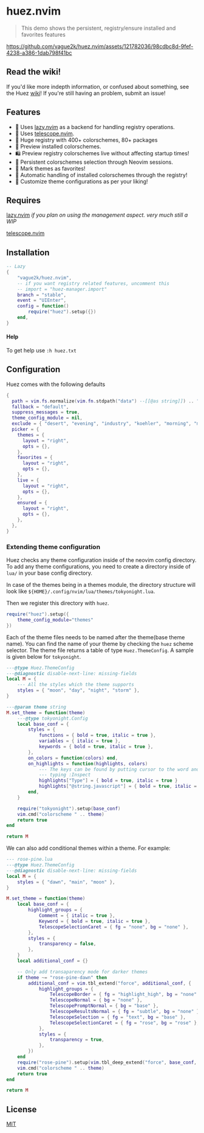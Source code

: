 # huez.nvim

> This demo shows the persistent, registry/ensure installed and favorites features

https://github.com/vague2k/huez.nvim/assets/121782036/98cdbc8d-9fef-4238-a386-1dab798f41bc

## Read the wiki!

If you'd like more indepth information, or confused about something, see the Huez [wiki](https://github.com/vague2k/huez.nvim/wiki)! If you're still having an problem, submit an issue!

## Features

- 🥱 Uses [lazy.nvim](https://github.com/folke/lazy.nvim) as a backend for handling registry operations.
- 🔭 Uses [telescope.nvim](https://github.com/nvim-telescope/telescope.nvim).
- 💯 Huge registry with 400+ colorschemes, 80+ packages
- 🌄 Preview installed colorschemes.
- 🛍️ Preview registry colorschemes live without affecting startup times!
- 💾 Persistent colorschemes selection through Neovim sessions.
- 🌟 Mark themes as favorites!
- 🔌 Automatic handling of installed colorschemes through the registry!
- 🔗 Customize theme configurations as per your liking!

## Requires

[lazy.nvim](https://github.com/folke/lazy.nvim) _if you plan on using the management aspect. very much still a WIP_

[telescope.nvim](https://github.com/nvim-telescope/telescope.nvim)

## Installation

```lua
-- Lazy
{
    "vague2k/huez.nvim",
    -- if you want registry related features, uncomment this
    -- import = "huez-manager.import"
    branch = "stable",
    event = "UIEnter",
    config = function()
        require("huez").setup({})
    end,
}
```

#### Help

To get help use `:h huez.txt`

## Configuration

Huez comes with the following defaults

```lua
{
  path = vim.fs.normalize(vim.fn.stdpath("data") --[[@as string]]) .. "/huez",
  fallback = "default",
  suppress_messages = true,
  theme_config_module = nil,
  exclude = { "desert", "evening", "industry", "koehler", "morning", "murphy", "pablo", "peachpuff", "ron", "shine", "slate", "torte", "zellner", "blue", "darkblue", "delek", "quiet", "elflord", "habamax", "lunaperche", "zaibatsu", "wildcharm", "sorbet", "vim", },
  picker = {
    themes = {
      layout = "right",
      opts = {},
    },
    favorites = {
      layout = "right",
      opts = {},
    },
    live = {
      layout = "right",
      opts = {},
    },
    ensured = {
      layout = "right",
      opts = {},
    },
  },
}
```

### Extending theme configuration

Huez checks any theme configuration inside of the neovim config directory. To
add any theme configurations, you need to create a directory inside of `lua/` in
your base config directory.

In case of the themes being in a themes module, the directory structure will
look like `${HOME}/.config/nvim/lua/themes/tokyonight.lua`.

Then we register this directory with `huez`.

```lua
require("huez").setup({
    theme_config_module="themes"
})
```

Each of the theme files needs to be named after the theme(base theme name). You
can find the name of your theme by checking the `huez` scheme selector. The
theme file returns a table of type `Huez.ThemeConfig`. A sample is given below
for `tokyonight`.

```lua
---@type Huez.ThemeConfig
---@diagnostic disable-next-line: missing-fields
local M = {
    --- All the styles which the theme supports
	styles = { "moon", "day", "night", "storm" },
}

---@param theme string
M.set_theme = function(theme)
	---@type tokyonight.Config
	local base_conf = {
		styles = {
			functions = { bold = true, italic = true },
			variables = { italic = true },
			keywords = { bold = true, italic = true },
		},
		on_colors = function(colors) end,
		on_highlights = function(highlights, colors)
            --- The keys can be found by putting cursor to the word and
            --- typing :Inspect
			highlights["Type"] = { bold = true, italic = true }
			highlights["@string.javascript"] = { bold = true, italic = true, fg = colors.green }
		end,
	}

	require("tokyonight").setup(base_conf)
	vim.cmd("colorscheme " .. theme)
	return true
end

return M
```

We can also add conditional themes within a theme. For example:

```lua
--- rose-pine.lua
---@type Huez.ThemeConfig
---@diagnostic disable-next-line: missing-fields
local M = {
	styles = { "dawn", "main", "moon" },
}

M.set_theme = function(theme)
	local base_conf = {
		highlight_groups = {
			Comment = { italic = true },
			Keyword = { bold = true, italic = true },
			TelescopeSelectionCaret = { fg = "none", bg = "none" },
		},
		styles = {
			transparency = false,
		},
	}
	local additional_conf = {}

    -- Only add transaparency mode for darker themes
	if theme ~= "rose-pine-dawn" then
		additional_conf = vim.tbl_extend("force", additional_conf, {
			highlight_groups = {
				TelescopeBorder = { fg = "highlight_high", bg = "none" },
				TelescopeNormal = { bg = "none" },
				TelescopePromptNormal = { bg = "base" },
				TelescopeResultsNormal = { fg = "subtle", bg = "none" },
				TelescopeSelection = { fg = "text", bg = "base" },
				TelescopeSelectionCaret = { fg = "rose", bg = "rose" },
			},
			styles = {
				transparency = true,
			},
		})
	end
	require("rose-pine").setup(vim.tbl_deep_extend("force", base_conf, additional_conf))
	vim.cmd("colorscheme " .. theme)
	return true
end

return M
```

## License

[MIT](https://choosealicense.com/licenses/mit/)
